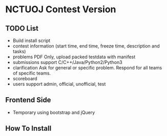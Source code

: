 # NCTUOJ Contest Version

## TODO List
- Build install script
- contest information (start time, end time, freeze time, description and tasks)
- problems
    PDF Only, upload packed testdata with manifest
- submissions 
    support C/C++/Java/Python2/Python3
- clarification
    Ask for general or specific problem.
    Respond for all teams of specific teams.
- scoreboard
- users
    support admin, official, unofficial, test

## Frontend Side
- Temporary using bootstrap and jQuery


## How To Install

